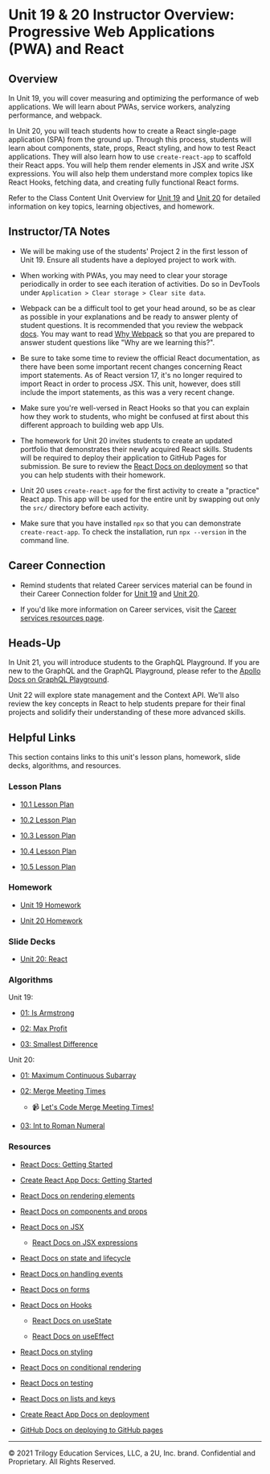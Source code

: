 # Unit 19 & 20 Instructor Overview: Progressive Web Applications (PWA) and React

## Overview

In Unit 19, you will cover measuring and optimizing the performance of web applications. We will learn about PWAs, service workers, analyzing performance, and webpack.

In Unit 20, you will teach students how to create a React single-page application (SPA) from the ground up. Through this process, students will learn about components, state, props, React styling, and how to test React applications. They will also learn how to use `create-react-app` to scaffold their React apps. You will help them render elements in JSX and write JSX expressions. You will also help them understand more complex topics like React Hooks, fetching data, and creating fully functional React forms.

Refer to the Class Content Unit Overview for [Unit 19](../../../01-Class-Content/19-PWA/README.md) and [Unit 20](../../../01-Class-Content/20-React/README.md) for detailed information on key topics, learning objectives, and homework.

## Instructor/TA Notes

* We will be making use of the students' Project 2 in the first lesson of Unit 19. Ensure all students have a deployed project to work with.

* When working with PWAs, you may need to clear your storage periodically in order to see each iteration of activities. Do so in DevTools under `Application > Clear storage > Clear site data`.

* Webpack can be a difficult tool to get your head around, so be as clear as possible in your explanations and be ready to answer plenty of student questions. It is recommended that you review the webpack [docs](https://webpack.js.org/concepts). You may want to read [Why Webpack](https://webpack.js.org/concepts/why-webpack) so that you are prepared to answer student questions like "Why are we learning this?".

* Be sure to take some time to review the official React documentation, as there have been some important recent changes concerning React import statements. As of React version 17, it's no longer required to import React in order to process JSX. This unit, however, does still include the import statements, as this was a very recent change. 

* Make sure you're well-versed in React Hooks so that you can explain how they work to students, who might be confused at first about this different approach to building web app UIs.

* The homework for Unit 20 invites students to create an updated portfolio that demonstrates their newly acquired React skills. Students will be required to deploy their application to GitHub Pages for submission. Be sure to review the [React Docs on deployment](https://create-react-app.dev/docs/deployment/#github-pages) so that you can help students with their homework.

* Unit 20 uses `create-react-app` for the first activity to create a "practice" React app. This app will be used for the entire unit by swapping out only the `src/` directory before each activity.

* Make sure that you have installed `npx` so that you can demonstrate `create-react-app`. To check the installation, run `npx --version` in the command line. 

## Career Connection

* Remind students that related Career services material can be found in their Career Connection folder for [Unit 19](../../../01-Class-Content/19-PWA/04-Important/CAREER-CONNECTION.md) and [Unit 20](../../../01-Class-Content/20-React/04-Career-Connection/README.md).

* If you'd like more information on Career services, visit the [Career services resources page](https://careernetwork.2u.com/).

## Heads-Up

In Unit 21, you will introduce students to the GraphQL Playground. If you are new to the GraphQL and the GraphQL Playground, please refer to the [Apollo Docs on GraphQL Playground](https://www.apollographql.com/docs/apollo-server/testing/graphql-playground/).

Unit 22 will explore state management and the Context API. We'll also review the key concepts in React to help students prepare for their final projects and solidify their understanding of these more advanced skills. 

## Helpful Links

This section contains links to this unit's lesson plans, homework, slide decks, algorithms, and resources.

### Lesson Plans

  * [10.1 Lesson Plan](./01-Day/01-Day-LessonPlan.md)

  * [10.2 Lesson Plan](./02-Day/02-Day-LessonPlan.md)
  
  * [10.3 Lesson Plan](./03-Day/03-Day-LessonPlan.md)

  * [10.4 Lesson Plan](./04-Day/04-Day-LessonPlan.md)
  
  * [10.5 Lesson Plan](./05-Day/05-Day-LessonPlan.md)

### Homework

  * [Unit 19 Homework](../../../01-Class-Content/19-PWA/02-Homework)

  * [Unit 20 Homework](../../../01-Class-Content/20-React/02-Homework)

### Slide Decks

  * [Unit 20: React](https://docs.google.com/presentation/d/1V5th9cgx_YcKZDC6kcJJHwrOc-3Ql6JB3AXoW3_Jqkk/edit?usp=sharing)

### Algorithms

Unit 19:

  * [01: Is Armstrong](../../../01-Class-Content/19-PWA/03-Algorithms/01-is-armstrong)

  * [02: Max Profit](../../../01-Class-Content/19-PWA/03-Algorithms/02-max-profit)
  
  * [03: Smallest Difference](../../../01-Class-Content/19-PWA/03-Algorithms/03-smallest-difference)

Unit 20:

  * [01: Maximum Continuous Subarray](./../../../01-Class-Content/20-React/03-Algorithms/01-maximum-continuous-subarray)

  * [02: Merge Meeting Times](./../../../01-Class-Content/20-React/03-Algorithms/02-merge-meeting-times)

    * 📹 [Let's Code Merge Meeting Times!](https://2u-20.wistia.com/medias/rsyvzd1cxl)

  * [03: Int to Roman Numeral](./../../../01-Class-Content/20-React/03-Algorithms/03-int-to-roman)

### Resources

  * [React Docs: Getting Started](https://reactjs.org/docs/getting-started.html)

  * [Create React App Docs: Getting Started](https://create-react-app.dev/docs/getting-started/)

  * [React Docs on rendering elements](https://reactjs.org/docs/rendering-elements.html)

  * [React Docs on components and props](https://reactjs.org/docs/components-and-props.html)

  * [React Docs on JSX](https://reactjs.org/docs/introducing-jsx.html)

    * [React Docs on JSX expressions](https://reactjs.org/docs/jsx-in-depth.html) 

  * [React Docs on state and lifecycle](https://reactjs.org/docs/state-and-lifecycle.html) 

  * [React Docs on handling events](https://reactjs.org/docs/handling-events.html)

  * [React Docs on forms](https://reactjs.org/docs/forms.html)

  * [React Docs on Hooks](https://reactjs.org/docs/hooks-intro.html)

    * [React Docs on useState](https://reactjs.org/docs/hooks-state.html)

    * [React Docs on useEffect](https://reactjs.org/docs/hooks-effect.html)

  * [React Docs on styling](https://reactjs.org/docs/faq-styling.html)

  * [React Docs on conditional rendering](https://reactjs.org/docs/conditional-rendering.html)

  * [React Docs on testing](https://reactjs.org/docs/testing.html)

  * [React Docs on lists and keys](https://reactjs.org/docs/lists-and-keys.html)          

  * [Create React App Docs on deployment](https://create-react-app.dev/docs/deployment)

  * [GitHub Docs on deploying to GitHub pages](https://docs.github.com/en/free-pro-team@latest/github/working-with-github-pages/creating-a-github-pages-site)

---
© 2021 Trilogy Education Services, LLC, a 2U, Inc. brand. Confidential and Proprietary. All Rights Reserved.
